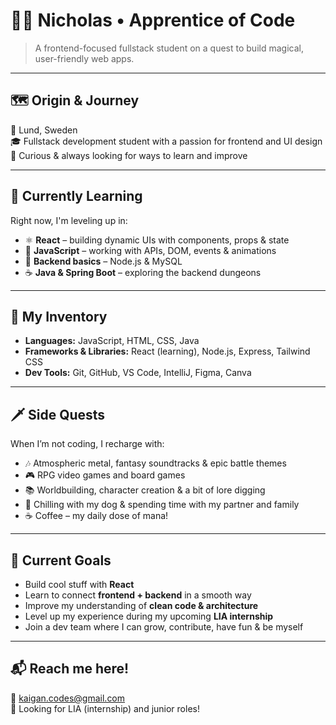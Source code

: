 # 🧙‍♂️ Nicholas • Apprentice of Code

> A frontend-focused fullstack student on a quest to build magical, user-friendly web apps.

---

## 🗺️ Origin & Journey  
📍 Lund, Sweden  
🎓 Fullstack development student with a passion for frontend and UI design 
🧭 Curious & always looking for ways to learn and improve

---

## 🧠 Currently Learning  
Right now, I'm leveling up in:

- ⚛️ **React** – building dynamic UIs with components, props & state  
- 🧪 **JavaScript** – working with APIs, DOM, events & animations  
- 🧱 **Backend basics** – Node.js & MySQL
- ☕ **Java & Spring Boot** – exploring the backend dungeons

---

## 🎒 My Inventory
- **Languages:** JavaScript, HTML, CSS, Java 
- **Frameworks & Libraries:** React (learning), Node.js, Express, Tailwind CSS
- **Dev Tools:** Git, GitHub, VS Code, IntelliJ, Figma, Canva

---

## 🗡️ Side Quests
When I’m not coding, I recharge with:

- 🎶 Atmospheric metal, fantasy soundtracks & epic battle themes  
- 🎮 RPG video games and board games
- 📚 Worldbuilding, character creation & a bit of lore digging  
- 🐾 Chilling with my dog & spending time with my partner and family
- ☕ Coffee – my daily dose of mana!

---

## 🎯 Current Goals  
- Build cool stuff with **React**  
- Learn to connect **frontend + backend** in a smooth way
- Improve my understanding of **clean code & architecture**  
- Level up my experience during my upcoming **LIA internship**  
- Join a dev team where I can grow, contribute, have fun & be myself

---

## 📬 Reach me here!
📧 [kaigan.codes@gmail.com](mailto:kaigan.codes@gmail.com)  
🔗 Looking for LIA (internship) and junior roles!
